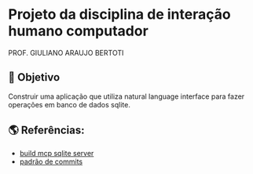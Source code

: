 # Projeto da disciplina de interação humano computador
PROF. GIULIANO ARAUJO BERTOTI

## :rocket: Objetivo

Construir uma aplicação que utiliza natural language interface para fazer operações em banco de dados sqlite.

## :earth_americas: Referências:
- [build mcp sqlite server](https://x.com/akshay_pachaar/status/1921552222480949638?t=74a98O4Bq6lsr9ImUqslsw&s=19)
- [padrão de commits](https://github.com/iuricode/padroes-de-commits)